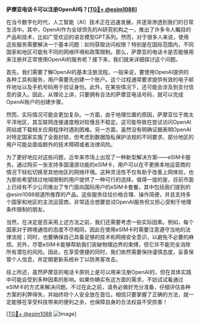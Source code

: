 **萨摩亚电话卡可以注册OpenAI吗？[[TG💪+ @esim1088](https://t.me/s/esim1088)]**

在当今数字化时代，人工智能（AI）技术正在迅速发展，并逐渐渗透到我们的日常生活中。其中，OpenAI作为全球领先的AI研究机构之一，推出了许多令人瞩目的产品和技术，比如广受欢迎的语言模型GPT系列。然而，对于很多人来说，使用这些服务需要解决一个基本问题：如何获取访问权限？特别是在国际范围内，不同国家和地区可能有不同的网络环境和政策限制。那么，萨摩亚的电话卡是否能够用来注册并正常使用OpenAI的服务呢？接下来，我们就来详细探讨这个问题。

首先，我们需要了解OpenAI的基本注册流程。一般来说，要使用OpenAI提供的各种工具和服务，用户需要先创建一个账户。这个过程通常要求提供有效的电子邮件地址以及手机号码用于验证身份。此外，在某些情况下，还可能会涉及到支付信息的录入。因此，从理论上讲，只要拥有合法的萨摩亚电话号码，就可以完成OpenAI账户的创建步骤。

然而，实际情况可能会更加复杂。一方面，由于地理位置的原因，萨摩亚位于南太平洋地区，其互联网连接速度相对较慢且不稳定。这可能导致在尝试访问OpenAI网站或下载相关应用程序时遇到困难。另一方面，虽然没有明确证据表明OpenAI对特定国家实施了全面封锁，但考虑到数据隐私保护法规的不同要求，部分地区的用户可能会面临额外的技术障碍或者法律风险。

为了更好地应对这些问题，近年来市场上出现了一种新型解决方案——eSIM卡服务。通过购买一张支持多国漫游功能的eSIM卡，用户可以在不更换本地运营商的情况下轻松切换至其他地区的网络环境。这种灵活性不仅有助于改善上网体验，也为那些希望绕过地域限制的用户提供了一种可行的选择。值得一提的是，目前市面上已经有不少公司推出了专门面向国际用户的eSIM卡套餐，其中包括我们提到的@esim1088频道所推荐的产品。这些服务往往价格合理、操作简便，并且支持多个国家和地区的主流运营商，非常适合想要尝试OpenAI服务但又担心受制于地理条件限制的朋友。

当然，在决定是否采用上述方法之前，我们还需要考虑一些实际因素。例如，每个国家对于跨境通信的态度不尽相同，因此在使用eSIM卡时需要注意遵守当地的法律法规；同时，也要确保自己具备足够的技术和网络安全意识，以避免不必要的麻烦。另外，尽管eSIM卡能够帮助我们突破物理边界的束缚，但它并不能完全消除所有潜在的风险。因此，在享受便捷的同时，我们依然需要保持谨慎态度，妥善保管个人信息，并定期更新系统补丁以防黑客攻击。

综上所述，虽然萨摩亚的电话卡原则上是可以用来注册OpenAI的，但在具体实践中可能会受到多种因素的影响。如果你确实有这方面的需求，不妨试试看通过eSIM卡的方式来解决问题。不过在此之前，请务必做好充分准备，仔细评估各种方案的利弊得失，并始终将个人安全放在首位。相信只要掌握了正确的方法，就一定能够在享受科技带来的便利之余，也保障自身的合法权益不受损害！

[[TG💪+ @esim1088](https://t.me/s/esim1088) ![Image](https://i.postimg.cc/4NQfJmqS/Snipaste-2025-05-13-00-14-12.png)]